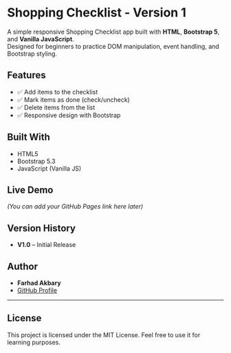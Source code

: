 # Shopping Checklist - Version 1  

A simple responsive Shopping Checklist app built with **HTML**, **Bootstrap 5**, and **Vanilla JavaScript**.  
Designed for beginners to practice DOM manipulation, event handling, and Bootstrap styling.  

## Features  
- ✅ Add items to the checklist  
- ✅ Mark items as done (check/uncheck)  
- ✅ Delete items from the list  
- ✅ Responsive design with Bootstrap  

## Built With  
- HTML5  
- Bootstrap 5.3  
- JavaScript (Vanilla JS)  

## Live Demo  
*(You can add your GitHub Pages link here later)*  

## Version History  
- **V1.0** – Initial Release  

## Author  
- **Farhad Akbary**  
- [GitHub Profile](https://github.com/فرهاد-اکبری)  

---

## License  
This project is licensed under the MIT License. Feel free to use it for learning purposes.
